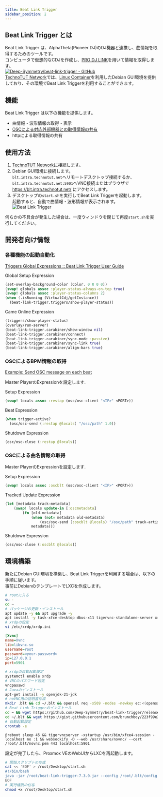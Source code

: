 ```yaml
---
title: Beat Link Trigger
sidebar_position: 2
---
```

## Beat Link Trigger とは
Beat Link Trigger は、AlphaTheta(Pioneer DJ)のDJ機器と連携し、曲情報を取得するためのツールです。  
コンピュータで仮想的なCDJを作成し、[PRO DJ LINK](/service/dj/prodjlink)を用いて情報を取得します。  
[![Deep-Symmetry/beat-link-trigger - GitHub](https://gh-card.dev/repos/Deep-Symmetry/beat-link-trigger.svg?fullname=)](https://github.com/Deep-Symmetry/beat-link-trigger)  
[TechnoTUT Network](/)では、[Linux Container](/service/virtualization)を利用したDebian GUI環境を提供しており、その環境でBeat Link Triggerを利用することができます。  

## 機能
Beat Link Trigger は以下の機能を提供します。  
- 曲情報・波形情報の取得・表示
- [OSCによる対応外部機器との取得情報の共有](/service/vj/osc)
- httpによる取得情報の共有

## 使用方法
1. [TechnoTUT Network](/)に接続します。  
2. Debian GUI環境に接続します。  
   `blt.intra.technotut.net`へリモートデスクトップ接続するか、`blt.intra.technotut.net:5901`へVNC接続またはブラウザで https://blt.intra.technotut.net/ にアクセスします。
3. デスクトップの`start.sh`を実行してBeat Link Triggerを起動します。  
    起動すると、自動で曲情報・波形情報が表示されます。  
   ![Beat Link Trigger](/img/service/beat-link-trigger_trackinfo.jpg)

何らかの不具合が発生した場合は、一度ウィンドウを閉じて再度`start.sh`を実行してください。  

## 開発者向け情報

### 各種機能の起動自動化

[Triggers Global Expressions :: Beat Link Trigger User Guide](https://blt-guide.deepsymmetry.org/beat-link-trigger/0.6.3/Expressions_TriggerGlobal.html)

Global Setup Expression

```clojure
(set-overlay-background-color (Color. 0 0 0 0))
(swap! globals assoc :player-status-always-on-top true)
(swap! globals assoc :player-status-columns 2)
(when (.isRunning (VirtualCdj/getInstance))
  (beat-link-trigger.triggers/show-player-status))
```

Came Online Expression

```clojure
(triggers/show-player-status)
(overlay/run-server)
(beat-link-trigger.carabiner/show-window nil)  
(beat-link-trigger.carabiner/connect)  
(beat-link-trigger.carabiner/sync-mode :passive)  
(beat-link-trigger.carabiner/sync-link true)  
(beat-link-trigger.carabiner/align-bars true)
```

### OSCによるBPM情報の取得

[Example: Send OSC message on each beat](https://github.com/Deep-Symmetry/beat-link-trigger/wiki/Example:-Send-OSC-message-on-each-beat)

Master PlayerのExpressionを設定します.

Setup Expression

```clojure
(swap! locals assoc :restap (osc/osc-client "<IP>" <PORT>))
```

Beat Expression

```clojure
(when trigger-active?
  (osc/osc-send (:restap @locals) "/osc/path" 1.0))
```

Shutdown Expression

```clojure
(osc/osc-close (:restap @locals))
```

### OSCによる曲名情報の取得

Master PlayerのExpressionを設定します.

Setup Expression

```clojure
(swap! locals assoc :oscblt (osc/osc-client "<IP>" <PORT>)) 
```

Tracked Update Expression

```clojure
(let [metadata track-metadata]
	(swap! locals update-in [:oscmetadata]
		(fn [old-metadata]
			(when (not= metadata old-metadata)
				(osc/osc-send (:oscblt @locals) "/osc/path" track-artist track-title))
			metadata)))
```

Shutdown Expression

```clojure
(osc/osc-close (:oscblt @locals))
```

## 環境構築
新たにDebian GUI環境を構築し、Beat Link Triggerを利用する場合は、以下の手順に従います。  
事前にDebianのテンプレートでLXCを作成します。  
```bash  
# rootに入る
su -
cd ~
# パッケージの更新・インストール
apt update -y && apt upgrade -y
apt install -y task-xfce-desktop dbus-x11 tigervnc-standalone-server xrdp novnc python3-websockify
# xrdpの設定
vi /etc/xrdp/xrdp.ini
```
```ini
[Xvnc]
name=Xvnc
lib=libvnc.so
username=root
password=<your-password>
ip=127.0.0.1
port=5901
```
```bash
# xrdpの自動起動設定
systemctl enable xrdp
# VNCのパスワード設定
vncpasswd
# Javaのインストール
apt-get install -y openjdk-21-jdk
# noVNC用の証明書作成
mkdir .blt && cd ~/.blt && openssl req -x509 -nodes -newkey ec:<(openssl ecparam -name prime256v1) -keyout novnc.pem -out novnc.pem -days 3650 -subj "/C=JP/ST=Aichi/L=Toyohashi/O=TechnoTUT/OU=Network/CN=blt.intra.technotut.net"
# Beat Link Triggerのインストール
cd ~ && wget https://github.com/Deep-Symmetry/beat-link-trigger/releases/download/v7.3.0/beat-link-trigger-7.3.0.jar
cd ~/.blt && wget https://gist.githubusercontent.com/brunchboy/223f99e39d832e0ca94c09eab3b04134/raw/3f0cec096e09a0dbe7b5f3010cb061fdcbcd774f/overlay.html && wget https://raw.githubusercontent.com/TechnoTUT/Infrastructure/main/server/beat-link-trigger/config.blt
# 自動起動設定
crontab -e
```
```crontab
@reboot sleep 45 && tigervncserver -xstartup /usr/bin/xfce4-session -localhost no :1 && websockify -D --web /usr/share/novnc/ --cert /root/.blt/novnc.pem 443 localhost:5901
```
設定が完了したら、Proxmox VEのWebUIからLXCを再起動します。
```bash
# 開始スクリプトの作成
cat << 'EOF' > /root/Desktop/start.sh
#!/bin/bash
java -jar /root/beat-link-trigger-7.3.0.jar --config /root/.blt/config.blt
EOF
# 実行権限の付与
chmod +x /root/Desktop/start.sh
```
